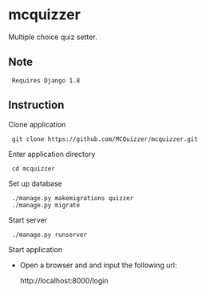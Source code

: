 # mcquizzer
Multiple choice quiz setter.

## Note

     Requires Django 1.8
     
## Instruction

Clone application

     git clone https://github.com/MCQuizzer/mcquizzer.git

Enter application directory

     cd mcquizzer

Set up database

     ./manage.py makemigrations quizzer
     ./manage.py migrate
  
Start server

     ./manage.py runserver

Start application

- Open a browser and and input the following url:
   
     http://localhost:8000/login
  
